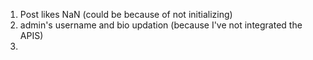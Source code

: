 1. Post likes NaN (could be because of not initializing)
2. admin's username and bio updation (because I've not integrated the APIS)
3. 